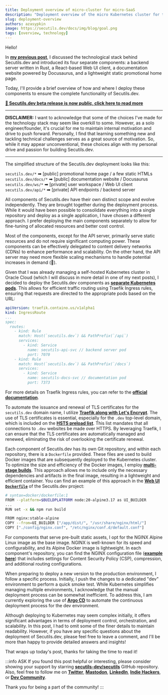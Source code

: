 ```yaml
---
title: Deployment overview of micro-cluster for micro-SaaS
description: "Deployment overview of the micro Kubernetes cluster for the Secutils.dev micro-SaaS."
slug: deployment-overview
authors: azasypkin
image: https://secutils.dev/docs/img/blog/goal.png
tags: [overview, technology]
---
```


Hello!

In [**my previous post**](/blog/2023-05-25-technology-stack-overview.md), I discussed the technological stack behind Secutils.dev and introduced its four separate components: a backend server written in Rust, a React-based Web UI client, a documentation website powered by Docusaurus, and a lightweight static promotional home page.

Today, I'll provide a brief overview of how and where I deploy these components to ensure the complete functionality of Secutils.dev.

<!--truncate-->

<div class="text--center">
  <a href="/docs/blog/beta-release"><strong>🚀 Secutils.dev beta release is now public, click here to read more</strong></a>
</div>

---

**DISCLAIMER:**  I want to acknowledge that some of the choices I've made for the technology stack may seem like overkill to some. However, as a solo engineer/founder, it's crucial for me to maintain internal motivation and drive to push forward. Personally, I find that learning something new and tackling technical challenges serves as a great source of motivation. So, while it may appear unconventional, these choices align with my personal drive and passion for building Secutils.dev.

---

The simplified structure of the Secutils.dev deployment looks like this:

`secutils.dev/*` ➡ [public] promotional home page / a few static HTMLs
`secutils.dev/docs/*` ➡ [public] documentation website / Docusaurus
`secutils.dev/ws/*` ➡ [private] user workspace / Web UI client
`secutils.dev/api/*` ➡ [private] API endpoints / backend server

All components of Secutils.dev have their own distinct scope and evolve independently. They are brought together during the deployment process. While it would have been possible to consolidate everything into a single repository and deploy as a single application, I have chosen a different approach. I prefer deploying the main components separately to allow for fine-tuning of allocated resources and better cost control.

Most of the components, except for the API server, primarily serve static resources and do not require significant computing power. These components can be effectively delegated to content delivery networks (CDNs) to enhance performance and scalability. On the other hand, the API server may need more flexible scaling mechanisms to handle potential increases in demand (🤞).

Given that I was already managing a self-hosted Kubernetes cluster in Oracle Cloud (which I will discuss in more detail in one of my next posts), I decided to deploy the Secutils.dev components as [**separate Kubernetes pods**](https://kubernetes.io/docs/concepts/workloads/pods/). This allows for efficient traffic routing using Traefik Ingress rules, ensuring that requests are directed to the appropriate pods based on the URL:

```yaml
apiVersion: traefik.containo.us/v1alpha1
kind: IngressRoute
...
spec:
  routes:
    - kind: Rule
      match: Host(`secutils.dev`) && PathPrefix(`/api`)
      services:
        - kind: Service
          name: secutils-api-svc // backend server pod
          port: 7070
    - kind: Rule
      match: Host(`secutils.dev`) && PathPrefix(`/docs`)
      services:
        - kind: Service
          name: secutils-docs-svc // documentation pod
          port: 7373
```

For more details on Traefik Ingress rules, you can refer to the [**official documentation**](https://doc.traefik.io/traefik/providers/kubernetes-ingress/).

To automate the issuance and renewal of TLS certificates for the `secutils.dev` domain name, I utilize [**Traefik along with Let's Encrypt**](https://doc.traefik.io/traefik/https/acme/). The use of TLS certificates is essential, especially for the `.dev` top-level domain, which is included on the [**HSTS preload list**](https://get.dev). This list mandates that all connections to `.dev` websites be made over HTTPS. By leveraging Traefik, I can ensure that the TLS certificates are automatically managed and renewed, eliminating the risk of overlooking the certificate renewal.

Each component of Secutils.dev has its own Git repository, and within each repository, there is a `Dockerfile` provided. These files are used to build Docker images that are subsequently deployed to the Kubernetes cluster. To optimize the size and efficiency of the Docker images, I employ [**multi-stage builds**](https://docs.docker.com/build/building/multi-stage/). This approach allows me to include only the necessary dependencies and artifacts in the final image, resulting in a lightweight and efficient container. You can find an example of this approach in the [**Web UI `Dockerfile`**](https://github.com/secutils-dev/secutils-webui/blob/main/Dockerfile) of the Secutils.dev project:

```bash
# syntax=docker/dockerfile:1
FROM --platform=$BUILDPLATFORM node:20-alpine3.17 as UI_BUILDER
...
RUN set -x && npm run build

FROM nginx:stable-alpine
COPY --from=UI_BUILDER ["/app/dist/", "/usr/share/nginx/html/"]
COPY ["./config/nginx.conf", "/etc/nginx/conf.d/default.conf"]
```

For components that serve pre-built static assets, I opt for the NGINX Alpine Linux image as the base image. NGINX is well-known for its speed and configurability, and its Alpine Docker image is lightweight. In each component's repository, you can find the NGINX configuration file ([**example here**](https://github.com/secutils-dev/secutils-webui/blob/main/config/nginx.conf)) that includes settings for Content Security Policy (CSP), compression, and additional routing configurations.

When preparing to deploy a new version to the production environment, I follow a specific process. Initially, I push the changes to a dedicated "dev" environment to perform a quick smoke test. While Kubernetes simplifies managing multiple environments, I acknowledge that the manual deployment process can be somewhat inefficient. To address this, I am currently exploring the use of [**Argo CD**](https://argo-cd.readthedocs.io/en/stable/) to automate the continuous deployment process for the dev environment.

Although deploying to Kubernetes may seem complex initially, it offers significant advantages in terms of deployment control, orchestration, and scalability. In this post, I had to omit some of the finer details to maintain readability. However, if you have any specific questions about the deployment of Secutils.dev, please feel free to leave a comment, and I'll be more than happy to provide detailed answers and insights!

That wraps up today's post, thanks for taking the time to read it!

:::info ASK
If you found this post helpful or interesting, please consider showing your support by starring [**secutils-dev/secutils**](https://github.com/secutils-dev/secutils) GitHub repository. Also, feel free to follow me on [**Twitter**](https://twitter.com/aleh_zasypkin), [**Mastodon**](https://infosec.exchange/@azasypkin), [**LinkedIn**](https://www.linkedin.com/in/azasypkin/), [**Indie Hackers**](https://www.indiehackers.com/azasypkin/history), or [**Dev Community**](https://dev.to/azasypkin).

Thank you for being a part of the community!
:::
